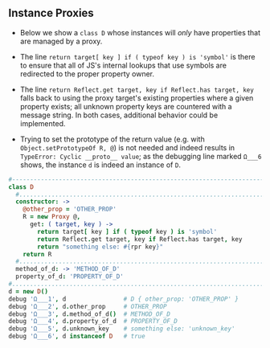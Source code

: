 <!-- coffeescript-infinite-proxies.md -->

## Instance Proxies

* Below we show a `class D` whose instances will *only* have properties that are managed by a proxy.

* The line `return target[ key ] if ( typeof key ) is 'symbol'` is there to ensure that all of JS's internal
  lookups that use symbols are redirected to the proper property owner. 

* The line `return Reflect.get target, key if Reflect.has target, key` falls back to using the proxy
  target's existing properties where a given property exists; all unknown property keys are countered with 
  a message string. In both cases, additional behavior could be implemented. 

* Trying to set the prototype of the return value (e.g. with `Object.setPrototypeOf R, @`) is not needed and
  indeed results in `TypeError: Cyclic __proto__ value`; as the debugging line marked `Ω___6` shows, the
  instance `d` is indeed an instance of `D`.


```coffee
#-----------------------------------------------------------------------------------------------------------
class D
  #.........................................................................................................
  constructor: ->
    @other_prop = 'OTHER_PROP'
    R = new Proxy @,
      get: ( target, key ) ->
        return target[ key ] if ( typeof key ) is 'symbol'
        return Reflect.get target, key if Reflect.has target, key
        return "something else: #{rpr key}"
    return R
  #.........................................................................................................
  method_of_d: -> 'METHOD_OF_D'
  property_of_d: 'PROPERTY_OF_D'
#...........................................................................................................
d = new D()
debug 'Ω___1', d                # D { other_prop: 'OTHER_PROP' }
debug 'Ω___2', d.other_prop     # OTHER_PROP
debug 'Ω___3', d.method_of_d()  # METHOD_OF_D
debug 'Ω___4', d.property_of_d  # PROPERTY_OF_D
debug 'Ω___5', d.unknown_key    # something else: 'unknown_key'
debug 'Ω___6', d instanceof D   # true
```
